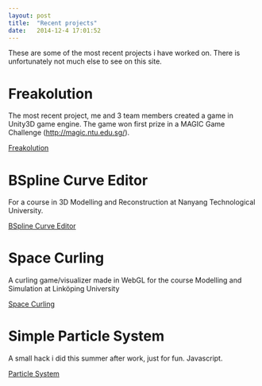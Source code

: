 ```yaml
---
layout: post
title:  "Recent projects"
date:   2014-12-4 17:01:52
---
```

These are some of the most recent projects i have worked on. There is unfortunately not much else to see on this site.

 Freakolution
============
The most recent project, me and 3 team members created a game in Unity3D game engine. The game won first prize in a MAGIC Game Challenge (http://magic.ntu.edu.sg/).

[Freakolution](https://www.youtube.com/watch?v=HZn-pMRpLiU)

 BSpline Curve Editor
============
For a course in 3D Modelling and Reconstruction at Nanyang Technological University.

[BSpline Curve Editor](/B-spline_plotter/)

 Space Curling
============
A curling game/visualizer made in WebGL for the course Modelling and Simulation at Linköping University

[Space Curling](/MoS_Projekt/)

 Simple Particle System
============
A small hack i did this summer after work, just for fun. Javascript.

[Particle System](/JS-Particle-System/)